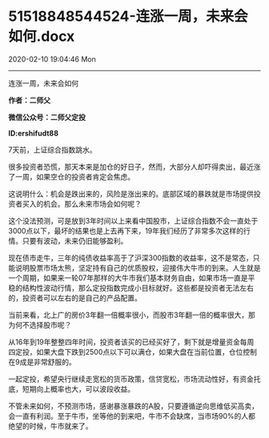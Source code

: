 # 51518848544524-连涨一周，未来会如何.docx

2020-02-10 19:04:46 Mon

----

连涨一周，未来会如何

__作者：二师父__

__微信公众号：二师父定投__

__ID:ershifudt88__

7天前，上证综合指数跳水。

很多投资者恐慌，那天本来是加仓的好日子，然而，大部分人却吓得卖出，最近涨了一周，如果空仓的投资者肯定会焦虑。

这说明什么：机会是跌出来的，风险是涨出来的。底部区域的暴跌就是市场提供投资者买入的机会。那么未来市场会如何呢？

这个没法预测，可是放到3年时间以上来看中国股市，上证综合指数不会一直处于3000点以下，最坏的结果也是上去再下来，19年我们经历了非常多次这样的行情。只要有波动，未来仍旧能够盈利。

现在债市走牛，三年的纯债收益率高于了沪深300指数的收益率，这不是常态，只能说明股票市场太熊，坚定持有自己的优质股权，迎接伟大牛市的到来。人生就是一个周期，如果来一轮07年那样的大牛市我们基本财务自由，如果市场一直是平稳的结构性波动行情，那么定投指数完成小目标就好。这些都是投资者无法左右的，投资者可以左右的是自己的产品配置。

当前来看，北上广的房价3年翻一倍概率很小，而股市3年翻一倍的概率很大，那为何不选择股市呢？

从16年到19年整整四年时间，投资者该买的已经买好了，剩下就是增量资金每周四定投，如果大盘下跌到2500点以下可以满仓，如果大盘在当前位置，仓位控制在9成是非常舒服的。

一起定投，希望央行继续走宽松的货币政策，信贷宽松，市场流动性好，有资金托底，短期向上概率也大，可以波段收益。

不管未来如何，不预测市场，感谢暴涨暴跌的A股，只要遵循逆向思维低买高卖，会一直有利润。至于牛市，坐等他的到来吧，牛市不会缺席，当市场90%的人都绝望的时候，牛市就来了。

